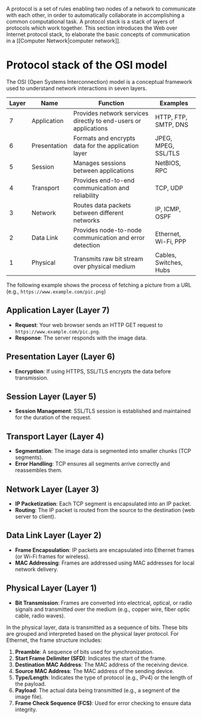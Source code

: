 A protocol is a set of rules enabling two nodes of a network to communicate with each other, in order to automatically collaborate in accomplishing a common computational task. A protocol stack is a stack of layers of protocols which work together. This section introduces the Web over Internet protocol stack, to elaborate the basic concepts of communication in a [[Computer Network|computer network]].

# Protocol stack of the OSI model
The OSI (Open Systems Interconnection) model is a conceptual framework used to understand network interactions in seven layers. 

| Layer | Name         | Function                                                        | Examples               |
| ----- | ------------ | --------------------------------------------------------------- | ---------------------- |
| 7     | Application  | Provides network services directly to end-users or applications | HTTP, FTP, SMTP, DNS   |
| 6     | Presentation | Formats and encrypts data for the application layer             | JPEG, MPEG, SSL/TLS    |
| 5     | Session      | Manages sessions between applications                           | NetBIOS, RPC           |
| 4     | Transport    | Provides end-to-end communication and reliability               | TCP, UDP               |
| 3     | Network      | Routes data packets between different networks                  | IP, ICMP, OSPF         |
| 2     | Data Link    | Provides node-to-node communication and error detection         | Ethernet, Wi-Fi, PPP   |
| 1     | Physical     | Transmits raw bit stream over physical medium                   | Cables, Switches, Hubs |
The following example shows the process of fetching a picture from a URL (e.g., `https://www.example.com/pic.png`) 
## Application Layer (Layer 7)
- **Request**: Your web browser sends an HTTP GET request to `https://www.example.com/pic.png`.
- **Response**: The server responds with the image data.

## Presentation Layer (Layer 6)
- **Encryption**: If using HTTPS, SSL/TLS encrypts the data before transmission.

## Session Layer (Layer 5)
- **Session Management**: SSL/TLS session is established and maintained for the duration of the request.

## Transport Layer (Layer 4)
- **Segmentation**: The image data is segmented into smaller chunks (TCP segments).
- **Error Handling**: TCP ensures all segments arrive correctly and reassembles them.

## Network Layer (Layer 3)
- **IP Packetization**: Each TCP segment is encapsulated into an IP packet.
- **Routing**: The IP packet is routed from the source to the destination (web server to client).

## Data Link Layer (Layer 2)
- **Frame Encapsulation**: IP packets are encapsulated into Ethernet frames (or Wi-Fi frames for wireless).
- **MAC Addressing**: Frames are addressed using MAC addresses for local network delivery.

## Physical Layer (Layer 1)
- **Bit Transmission**: Frames are converted into electrical, optical, or radio signals and transmitted over the medium (e.g., copper wire, fiber optic cable, radio waves).

In the physical layer, data is transmitted as a sequence of bits. These bits are grouped and interpreted based on the physical layer protocol. For Ethernet, the frame structure includes:
1. **Preamble**: A sequence of bits used for synchronization.
2. **Start Frame Delimiter (SFD)**: Indicates the start of the frame.
3. **Destination MAC Address**: The MAC address of the receiving device.
4. **Source MAC Address**: The MAC address of the sending device.
5. **Type/Length**: Indicates the type of protocol (e.g., IPv4) or the length of the payload.
6. **Payload**: The actual data being transmitted (e.g., a segment of the image file).
7. **Frame Check Sequence (FCS)**: Used for error checking to ensure data integrity.